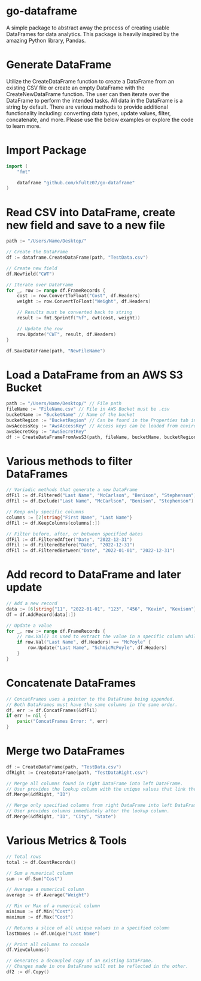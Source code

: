 # go-dataframe
A simple package to abstract away the process of creating usable DataFrames for data analytics. This package is heavily inspired by the amazing Python library, Pandas.

# Generate DataFrame
Utilize the CreateDataFrame function to create a DataFrame from an existing CSV file or create an empty DataFrame with the CreateNewDataFrame function. The user can then iterate over the DataFrame to perform the intended tasks. All data in the DataFrame is a string by default. There are various methods to provide additional functionality including: converting data types, update values, filter, concatenate, and more. Please use the below examples or explore the code to learn more.

# Import Package
```go
import (
    "fmt"

    dataframe "github.com/kfultz07/go-dataframe"
)
```

# Read CSV into DataFrame, create new field and save to a new file
```go
path := "/Users/Name/Desktop/"

// Create the DataFrame
df := dataframe.CreateDataFrame(path, "TestData.csv")

// Create new field
df.NewField("CWT")

// Iterate over DataFrame
for _, row := range df.FrameRecords {
    cost := row.ConvertToFloat("Cost", df.Headers)
    weight := row.ConvertToFloat("Weight", df.Headers)

    // Results must be converted back to string
    result := fmt.Sprintf("%f", cwt(cost, weight))

    // Update the row
    row.Update("CWT", result, df.Headers)
}

df.SaveDataFrame(path, "NewFileName")
```

# Load a DataFrame from an AWS S3 Bucket
```go
path := "/Users/Name/Desktop/" // File path
fileName := "FileName.csv" // File in AWS Bucket must be .csv
bucketName := "BucketName" // Name of the bucket
bucketRegion := "BucketRegion" // Can be found in the Properties tab in the S3 console (ex. us-west-1)
awsAccessKey := "AwsAccessKey" // Access keys can be loaded from environment variables within you program
awsSecretKey := "AwsSecretKey"
df := CreateDataFrameFromAwsS3(path, fileName, bucketName, bucketRegion, awsAccessKey, awsSecretKey)
```

# Various methods to filter DataFrames
```go
// Variadic methods that generate a new DataFrame
dfFil := df.Filtered("Last Name", "McCarlson", "Benison", "Stephenson")
dfFil := df.Exclude("Last Name", "McCarlson", "Benison", "Stephenson")

// Keep only specific columns
columns := [2]string{"First Name", "Last Name"}
dfFil := df.KeepColumns(columns[:])

// Filter before, after, or between specified dates
dfFil := df.FilteredAfter("Date", "2022-12-31")
dfFil := df.FilteredBefore("Date", "2022-12-31")
dfFil := df.FilteredBetween("Date", "2022-01-01", "2022-12-31")
```

# Add record to DataFrame and later update
```go
// Add a new record
data := [6]string{"11", "2022-01-01", "123", "456", "Kevin", "Kevison"}
df = df.AddRecord(data[:])

// Update a value
for _, row := range df.FrameRecords {
    // row.Val() is used to extract the value in a specific column while iterating
    if row.Val("Last Name", df.Headers) == "McPoyle" {
        row.Update("Last Name", "SchmicMcPoyle", df.Headers)
    }
}
```

# Concatenate DataFrames
```go
// ConcatFrames uses a pointer to the DataFrame being appended.
// Both DataFrames must have the same columns in the same order.
df, err := df.ConcatFrames(&dfFil)
if err != nil {
    panic("ConcatFrames Error: ", err)
}
```

# Merge two DataFrames
```go
df := CreateDataFrame(path, "TestData.csv")
dfRight := CreateDataFrame(path, "TestDataRight.csv")

// Merge all columns found in right DataFrame into left DataFrame.
// User provides the lookup column with the unique values that link the two DataFrames.
df.Merge(&dfRight, "ID")

// Merge only specified columns from right DataFrame into left DataFrame.
// User provides columns immediately after the lookup column.
df.Merge(&dfRight, "ID", "City", "State")
```

# Various Metrics & Tools
```go
// Total rows
total := df.CountRecords()

// Sum a numerical column
sum := df.Sum("Cost")

// Average a numerical column
average := df.Average("Weight")

// Min or Max of a numerical column
minimum := df.Min("Cost")
maximum := df.Max("Cost")

// Returns a slice of all unique values in a specified column
lastNames := df.Unique("Last Name")

// Print all columns to console
df.ViewColumns()

// Generates a decoupled copy of an existing DataFrame.
// Changes made in one DataFrame will not be reflected in the other.
df2 := df.Copy()
```